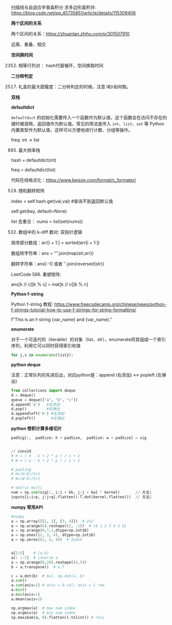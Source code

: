 
扫描线与自适应辛普森积分 求多边形面积并: https://blog.csdn.net/qq_45735851/article/details/115309408

**两个区间的关系**

两个区间的关系：https://zhuanlan.zhihu.com/p/301507910

远离、重叠、相交

**空间换时间**

2352. 相等行列对： hash代替循环，空间换取时间

**二分转判定**

2517. 礼盒的最大甜蜜度：二分转判定的时候，注意 l和r如何取。


**双栈**

**defaultdict**

`defaultdict` 的初始化需要传入一个函数作为默认值，这个函数会在访问不存在的键时被调用，返回值作为默认值。常见的用法是传入 `int`、`list`、`set` 等 Python 内置类型作为默认值，这样可以方便地进行计数、分组等操作。

freq: int -> list

895. 最大频率栈

hash = defaultdict(int)

freq = defaultdict(list)


代码在线格式化：https://www.bejson.com/format/c_formater/

519. 随机翻转矩阵

index = self.hash.get(val,val)  #查询不到返回默认值

self.get(key, default=None)


list 去重合： nums = list(set(nums))

532. 数组中的 k-diff 数对: 双指针逻辑

排序部分数组：arr[i + 1:] = sorted(arr[i + 1:])

数组转字符串：ans = "".join(map(str,arr))

翻转字符串：ans[:-1] 或者 ''.join(reversed(str))

LeetCode 566. 重塑矩阵:

ans[k // c][k % c] = mat[k // n][k % n]


**Python f-string**

Python f-string 教程: https://www.freecodecamp.org/chinese/news/python-f-strings-tutorial-how-to-use-f-strings-for-string-formatting/

f"This is an f-string {var_name} and {var_name}."

**enumerate**

对于一个可迭代的（iterable）的对象（list、str），enumerate将其组成一个索引序列，利用它可以同时获得索引和值
```python
for j,s in enumerate(list2):
```

**python deque**

注意：正常队列的先进后出，对应python是：append (右添加) <->  popleft (左弹出)

```python
from collections import deque
d = deque()
queue = deque(["a", "b", "c"])
d.append('a')   #右添加 
d.pop()         #右弹出 
d.appendleft('b') #左添加 
d.popleft()       #左弹出
```

**python  卷积计算多维切片**

```python
padSig[:,  padSize: h + padSize,  padSize: w + padSize] = sig


// conv2d
# H = ( h - k + 2 * p ) / s + 1
# W = ( w - k + 2 * p ) / s + 1

# pooling
# H=(H-K)/S+1
# W=(W-K)/S+1

# matrix multi
num = np.sum(sig[:, i:i + kh, j:j + kw] * kernel)       // 方法1
inputs[i:i+p, j:j+q].flatten().T.dot(kernel.flatten())  // 方法2
```

**numpy 常用API**

```python
#numpy
a = np.array([[1, 2], [3, 4]])  # 2x2
a = np.arange(6).reshape((2, -1))  # [0 1 2 3 4 5 6]
a = np.arange(0,7,1,dtype=np.int16)
a = np.ones((2, 3, 4), dtype=np.int16)
a = np.zeros((2, 3, 4))  # 2x3x4


a[2:5]    # [a,b)
a[: :-1]  # inverse a
a = np.arange(0,20).reshape((4,5))
b = a.transpose()  # a.T

c = a.dot(b)  # mul, np.dot(a, b)
a.sum()
a.sum(axis=1) # axis = 0 col; axis = 1 row
a.min()
a.max(axis=1)
a.mean(axis=1)

np.argmax(a)  # max num index
np.argmix(a)  # min num index
np.maximum(a, 0).flatten().tolist() # relu
```






